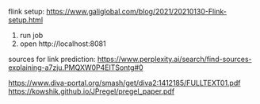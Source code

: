 
flink setup: https://www.galiglobal.com/blog/2021/20210130-Flink-setup.html

1. run job
2. open http://localhost:8081

sources for link prediction: https://www.perplexity.ai/search/find-sources-explaining-a7zju.PMQXW0P4ElTSontg#0


https://www.diva-portal.org/smash/get/diva2:1412185/FULLTEXT01.pdf
https://kowshik.github.io/JPregel/pregel_paper.pdf